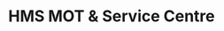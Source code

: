 ---
title: "HMS MOT & Service Centre"
url: /bedlington/hms-mot-and-service-centre/
shop: car repair
---